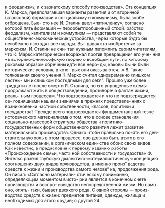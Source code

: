 к феодализму, и к зазиатскому способу производства».
Эта концепция К. Маркса, предполагавшая варнанты
разентия и от вторичной (классовой) формации к со-
циализму н кохмунизму, была вообе отброшена. Вые-
сто нее И. Сталин ввел «пятичленку», согласно которой
пять формаций — перообытпообщинный строй, рабство,
феодализм, капитализм и коммупизм — представляют
собой те общественно-экокомические устройства, через
которые будто бы неизбежно проходят все пароды. Вы-
давая это изобретение за марксизм, И. Сталин не счи-
тал нужным папомпить свонм читателям, что К. Маркс
категорически возражал против превращения его уче-
ния «в всторико-фнилософскую теорию о всеобщем пути,
по которому роковым образом обречены идти все нёро-
ды, каковы бы ни были исторические условия, в кото-
рых они оказываются...» 8. Такие толкования своего
учения К. Маркс считал одновременно слишком лестны-
ми и слишком постыдпыми для себя".
Прошло уже более тридцати лет после смерти
И. Сталина, но его упрощенные схемы продолжают жить
в обществоведении, противореча фактам жизни, реаль-
ным процессам.
Что подтверждается и что не подтверждается се-
годняшними нашими знаниями в прежних представле-
ниях о возникновении частной собственности, классов,
политнки и государства? Прежде всего подтверждается
фундаментальный тезне исторвческого матернализма
о том, что в основе становления соцнально-классовой
структуры общества и политнко-государственных форм
общественного развития лежит развитие материального
производства. Однако чтобы правильно понять его дей-
ствительную роль в этом процессе, ово должно быть
взято в его полном содержании, в органическом един-
стве обоих свонх видов. Как известно, в предисловии
к первому изданию работы «Происхождение семьи, част»
ной собственности и государства» Ф. Энгельс развил
глубокую  дкалектико-материалистическую концепцию
соотношения двух видов производства, а именно произ“
водства средств к жизни и производства самого челове“
ка, продолжения рода. Он писал: «Согласно матернали-
стическому пониманню, определяющим моментом в исто-
рни является в конечном счете производства и воспро-
изводство непосредственной жизни. Но само оно, опять-
таки, бывает двоякого рода. С одной сторолы — произ-
водство средств к жизни: предметов питания, одежды,
жилища и необходимых для этого орудий; с другой
24
